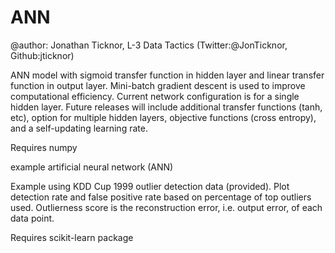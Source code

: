 ANN
===
@author: Jonathan Ticknor, L-3 Data Tactics (Twitter:@JonTicknor, Github:jticknor)

ANN model with sigmoid transfer function in hidden layer and
linear transfer function in output layer. Mini-batch gradient descent 
is used to improve computational efficiency. Current network configuration
is for a single hidden layer. Future releases will include additional 
transfer functions (tanh, etc), option for multiple hidden layers, objective 
functions (cross entropy), and a self-updating learning rate.

Requires numpy

example artificial neural network (ANN) 

Example using KDD Cup 1999 outlier detection data (provided).
Plot detection rate and false positive rate based on percentage
of top outliers used. Outlierness score is the reconstruction error,
i.e. output error, of each data point.

Requires scikit-learn package
